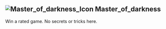 ## ![Master_of_darkness_Icon](https://raw.githubusercontent.com/1IlIl/wikidata/main/achievement_icons/Master_of_darkness.png) Master_of_darkness





Win a rated game. No secrets or tricks here.

